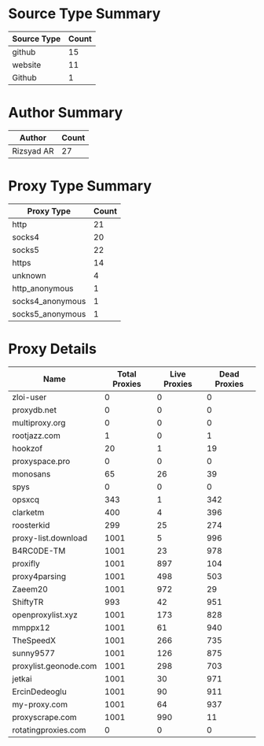 # Source Type Summary

| Source Type | Count |
|-------------|-------|
| github | 15 |
| website | 11 |
| Github | 1 |


# Author Summary

| Author | Count |
|--------|-------|
| Rizsyad AR | 27 |


# Proxy Type Summary

| Proxy Type | Count |
|------------|-------|
| http | 21 |
| socks4 | 20 |
| socks5 | 22 |
| https | 14 |
| unknown | 4 |
| http_anonymous | 1 |
| socks4_anonymous | 1 |
| socks5_anonymous | 1 |


# Proxy Details

| Name | Total Proxies | Live Proxies | Dead Proxies |
|------|---------------|--------------|---------------|
| zloi-user | 0 | 0 | 0 |
| proxydb.net | 0 | 0 | 0 |
| multiproxy.org | 0 | 0 | 0 |
| rootjazz.com | 1 | 0 | 1 |
| hookzof | 20 | 1 | 19 |
| proxyspace.pro | 0 | 0 | 0 |
| monosans | 65 | 26 | 39 |
| spys | 0 | 0 | 0 |
| opsxcq | 343 | 1 | 342 |
| clarketm | 400 | 4 | 396 |
| roosterkid | 299 | 25 | 274 |
| proxy-list.download | 1001 | 5 | 996 |
| B4RC0DE-TM | 1001 | 23 | 978 |
| proxifly | 1001 | 897 | 104 |
| proxy4parsing | 1001 | 498 | 503 |
| Zaeem20 | 1001 | 972 | 29 |
| ShiftyTR | 993 | 42 | 951 |
| openproxylist.xyz | 1001 | 173 | 828 |
| mmppx12 | 1001 | 61 | 940 |
| TheSpeedX | 1001 | 266 | 735 |
| sunny9577 | 1001 | 126 | 875 |
| proxylist.geonode.com | 1001 | 298 | 703 |
| jetkai | 1001 | 30 | 971 |
| ErcinDedeoglu | 1001 | 90 | 911 |
| my-proxy.com | 1001 | 64 | 937 |
| proxyscrape.com | 1001 | 990 | 11 |
| rotatingproxies.com | 0 | 0 | 0 |
